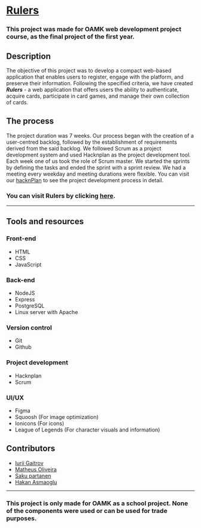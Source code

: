 # [Rulers](https://rulers-sh.com/index.html)
### This project was made for OAMK web development project course, as the final project of the first year. </h3>


## Description 

The objective of this project was to develop a compact web-based application that enables users to register, engage with the platform, and preserve their information. Following the specified criteria, we have created ***Rulers*** - a web application that offers users the ability to authenticate, acquire cards, participate in card games, and manage their own collection of cards.
 
## The process
The project duration was 7 weeks. Our process began with the creation of a user-centred backlog, followed by the establishment of requirements derived from the said backlog. We followed Scrum as a project development system and used Hacknplan as the project development tool. Each week one of us took the role of Scrum master. We started the sprints by defining the tasks and ended the sprint with a sprint review. We had a meeting every weekday and meeting durations were flexible. You can visit our [hacknPlan](https://app.hacknplan.com/p/183399/kanban?categoryId=0&boardId=506202) to see the project development process in detail.

### You can visit Rulers by clicking [here](https://rulers-sh.com/).

---

## Tools and resources

### Front-end
- HTML
- CSS
- JavaScript

### Back-end
- NodeJS
- Express
- PostgreSQL
- Linux server with Apache

### Version control
- Git
- Github
 
### Project development
- Hacknplan
- Scrum

### UI/UX
- Figma
- Squoosh (For image optimization)
- Ionicons (For icons)
- League of Legends (For character visuals and information)


  
## Contributors
- [Iurii Gaitrov](https://github.com/ChpoCko)
- [Matheus Oliveira](https://github.com/Matheus-OAMK)
- [Saku partanen](https://github.com/partandeee)
- [Hakan Asmaoglu](https://github.com/Hakan-Asmaoglu)

--- 
### This project is only made for OAMK as a school project. None of the components were used or can be used for trade purposes.
